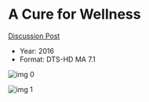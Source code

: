 # A Cure for Wellness

[Discussion Post](https://www.avsforum.com/threads/bass-eq-for-filtered-movies.2995212/post-57625976)

* Year: 2016
* Format: DTS-HD MA 7.1

![img 0](https://i.imgur.com/V4fYpvv.jpg)

![img 1](https://i.imgur.com/iuYVmlJ.jpg)

